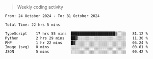 > Weekly coding activity
<!--START_SECTION:waka-->

```txt
From: 24 October 2024 - To: 31 October 2024

Total Time: 22 hrs 5 mins

TypeScript    17 hrs 55 mins  ████████████████████▒░░░░   81.12 %
Python        2 hrs 29 mins   ██▓░░░░░░░░░░░░░░░░░░░░░░   11.30 %
PHP           1 hr 22 mins    █▓░░░░░░░░░░░░░░░░░░░░░░░   06.24 %
Image (svg)   8 mins          ░░░░░░░░░░░░░░░░░░░░░░░░░   00.61 %
JSON          5 mins          ░░░░░░░░░░░░░░░░░░░░░░░░░   00.42 %
```

<!--END_SECTION:waka-->

